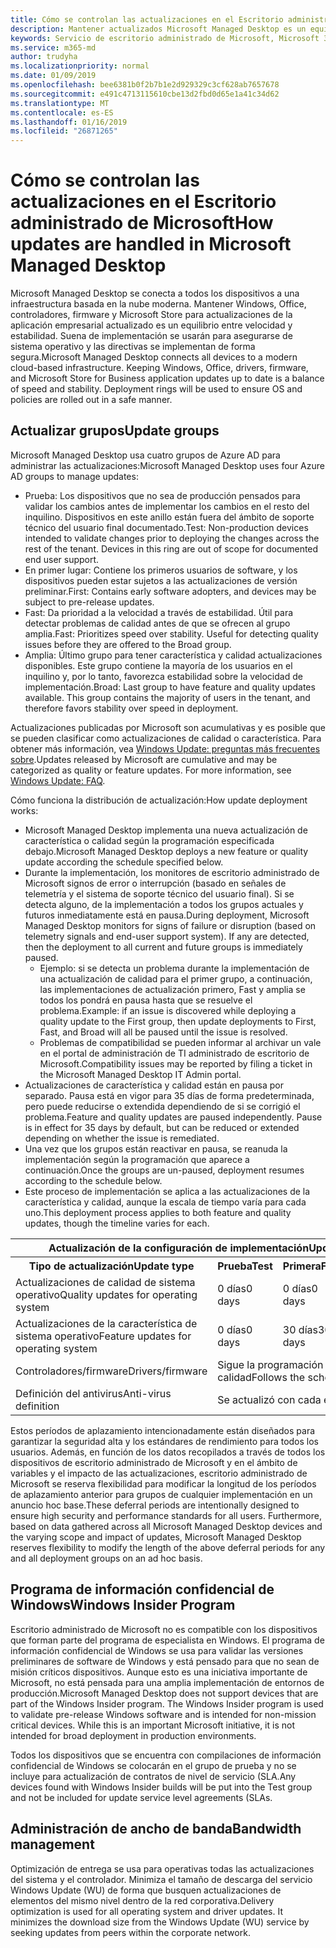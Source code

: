 ```yaml
---
title: Cómo se controlan las actualizaciones en el Escritorio administrado de Microsoft
description: Mantener actualizados Microsoft Managed Desktop es un equilibrio entre velocidad y estabilidad.
keywords: Servicio de escritorio administrado de Microsoft, Microsoft 365, documentación
ms.service: m365-md
author: trudyha
ms.localizationpriority: normal
ms.date: 01/09/2019
ms.openlocfilehash: bee6381b0f2b7b1e2d929329c3cf628ab7657678
ms.sourcegitcommit: e491c4713115610cbe13d2fbd0d65e1a41c34d62
ms.translationtype: MT
ms.contentlocale: es-ES
ms.lasthandoff: 01/16/2019
ms.locfileid: "26871265"
---
```

# <a name="how-updates-are-handled-in-microsoft-managed-desktop"></a><span data-ttu-id="0b366-104">Cómo se controlan las actualizaciones en el Escritorio administrado de Microsoft</span><span class="sxs-lookup"><span data-stu-id="0b366-104">How updates are handled in Microsoft Managed Desktop</span></span>


<!--This topic is the target for a "Learn more" link in the Admin Portal (aka.ms/update-rings); do not delete.-->

<!--Update management -->

<span data-ttu-id="0b366-p101">Microsoft Managed Desktop se conecta a todos los dispositivos a una infraestructura basada en la nube moderna. Mantener Windows, Office, controladores, firmware y Microsoft Store para actualizaciones de la aplicación empresarial actualizado es un equilibrio entre velocidad y estabilidad. Suena de implementación se usarán para asegurarse de sistema operativo y las directivas se implementan de forma segura.</span><span class="sxs-lookup"><span data-stu-id="0b366-p101">Microsoft Managed Desktop connects all devices to a modern cloud-based infrastructure. Keeping Windows, Office, drivers, firmware, and Microsoft Store for Business application updates up to date is a balance of speed and stability. Deployment rings will be used to ensure OS and policies are rolled out in a safe manner.</span></span> 

## <a name="update-groups"></a><span data-ttu-id="0b366-108">Actualizar grupos</span><span class="sxs-lookup"><span data-stu-id="0b366-108">Update groups</span></span>

<span data-ttu-id="0b366-109">Microsoft Managed Desktop usa cuatro grupos de Azure AD para administrar las actualizaciones:</span><span class="sxs-lookup"><span data-stu-id="0b366-109">Microsoft Managed Desktop uses four Azure AD groups to manage updates:</span></span>

- <span data-ttu-id="0b366-p102">Prueba: Los dispositivos que no sea de producción pensados para validar los cambios antes de implementar los cambios en el resto del inquilino. Dispositivos en este anillo están fuera del ámbito de soporte técnico del usuario final documentado.</span><span class="sxs-lookup"><span data-stu-id="0b366-p102">Test: Non-production devices intended to validate changes prior to deploying the changes across the rest of the tenant. Devices in this ring are out of scope for documented end user support.</span></span> 
- <span data-ttu-id="0b366-112">En primer lugar: Contiene los primeros usuarios de software, y los dispositivos pueden estar sujetos a las actualizaciones de versión preliminar.</span><span class="sxs-lookup"><span data-stu-id="0b366-112">First: Contains early software adopters, and devices may be subject to pre-release updates.</span></span>
- <span data-ttu-id="0b366-p103">Fast: Da prioridad a la velocidad a través de estabilidad. Útil para detectar problemas de calidad antes de que se ofrecen al grupo amplia.</span><span class="sxs-lookup"><span data-stu-id="0b366-p103">Fast: Prioritizes speed over stability. Useful for detecting quality issues before they are offered to the Broad group.</span></span> 
- <span data-ttu-id="0b366-p104">Amplia: Último grupo para tener característica y calidad actualizaciones disponibles. Este grupo contiene la mayoría de los usuarios en el inquilino y, por lo tanto, favorezca estabilidad sobre la velocidad de implementación.</span><span class="sxs-lookup"><span data-stu-id="0b366-p104">Broad: Last group to have feature and quality updates available. This group contains the majority of users in the tenant, and therefore favors stability over speed in deployment.</span></span>

<span data-ttu-id="0b366-p105">Actualizaciones publicadas por Microsoft son acumulativas y es posible que se pueden clasificar como actualizaciones de calidad o característica. Para obtener más información, vea [Windows Update: preguntas más frecuentes sobre](https://support.microsoft.com/help/12373/windows-update-faq).</span><span class="sxs-lookup"><span data-stu-id="0b366-p105">Updates released by Microsoft are cumulative and may be categorized as quality or feature updates. For more information, see [Windows Update: FAQ](https://support.microsoft.com/help/12373/windows-update-faq).</span></span> 

<span data-ttu-id="0b366-119">Cómo funciona la distribución de actualización:</span><span class="sxs-lookup"><span data-stu-id="0b366-119">How update deployment works:</span></span>
- <span data-ttu-id="0b366-120">Microsoft Managed Desktop implementa una nueva actualización de característica o calidad según la programación especificada debajo.</span><span class="sxs-lookup"><span data-stu-id="0b366-120">Microsoft Managed Desktop deploys a new feature or quality update according the schedule specified below.</span></span>
- <span data-ttu-id="0b366-p106">Durante la implementación, los monitores de escritorio administrado de Microsoft signos de error o interrupción (basado en señales de telemetría y el sistema de soporte técnico del usuario final). Si se detecta alguno, de la implementación a todos los grupos actuales y futuros inmediatamente está en pausa.</span><span class="sxs-lookup"><span data-stu-id="0b366-p106">During deployment, Microsoft Managed Desktop monitors for signs of failure or disruption (based on telemetry signals and end-user support system). If any are detected, then the deployment to all current and future groups is immediately paused.</span></span>
    - <span data-ttu-id="0b366-123">Ejemplo: si se detecta un problema durante la implementación de una actualización de calidad para el primer grupo, a continuación, las implementaciones de actualización primero, Fast y amplia se todos los pondrá en pausa hasta que se resuelve el problema.</span><span class="sxs-lookup"><span data-stu-id="0b366-123">Example: if an issue is discovered while deploying a quality update to the First group, then update deployments to First, Fast, and Broad will all be paused until the issue is resolved.</span></span>
    - <span data-ttu-id="0b366-124">Problemas de compatibilidad se pueden informar al archivar un vale en el portal de administración de TI administrado de escritorio de Microsoft.</span><span class="sxs-lookup"><span data-stu-id="0b366-124">Compatibility issues may be reported by filing a ticket in the Microsoft Managed Desktop IT Admin portal.</span></span>
- <span data-ttu-id="0b366-p107">Actualizaciones de característica y calidad están en pausa por separado. Pausa está en vigor para 35 días de forma predeterminada, pero puede reducirse o extendida dependiendo de si se corrigió el problema.</span><span class="sxs-lookup"><span data-stu-id="0b366-p107">Feature and quality updates are paused independently. Pause is in effect for 35 days by default, but can be reduced or extended depending on whether the issue is remediated.</span></span>
- <span data-ttu-id="0b366-127">Una vez que los grupos están reactivar en pausa, se reanuda la implementación según la programación que aparece a continuación.</span><span class="sxs-lookup"><span data-stu-id="0b366-127">Once the groups are un-paused, deployment resumes according to the schedule below.</span></span>
- <span data-ttu-id="0b366-128">Este proceso de implementación se aplica a las actualizaciones de la característica y calidad, aunque la escala de tiempo varía para cada uno.</span><span class="sxs-lookup"><span data-stu-id="0b366-128">This deployment process applies to both feature and quality updates, though the timeline varies for each.</span></span>

<table>
<tr><th colspan="5"><span data-ttu-id="0b366-129">Actualización de la configuración de implementación</span><span class="sxs-lookup"><span data-stu-id="0b366-129">Update deployment settings</span></span></th></tr>
<tr><th><span data-ttu-id="0b366-130">Tipo de actualización</span><span class="sxs-lookup"><span data-stu-id="0b366-130">Update type</span></span></th><th><span data-ttu-id="0b366-131">Prueba</span><span class="sxs-lookup"><span data-stu-id="0b366-131">Test</span></span></th><th><span data-ttu-id="0b366-132">Primera</span><span class="sxs-lookup"><span data-stu-id="0b366-132">First</span></span></th><th><span data-ttu-id="0b366-133">Rápido</span><span class="sxs-lookup"><span data-stu-id="0b366-133">Fast</span></span></th><th><span data-ttu-id="0b366-134">Amplia</span><span class="sxs-lookup"><span data-stu-id="0b366-134">Broad</span></span></th></tr>
<tr><td><span data-ttu-id="0b366-135">Actualizaciones de calidad de sistema operativo</span><span class="sxs-lookup"><span data-stu-id="0b366-135">Quality updates for operating system</span></span></td><td><span data-ttu-id="0b366-136">0 días</span><span class="sxs-lookup"><span data-stu-id="0b366-136">0 days</span></span></td><td><span data-ttu-id="0b366-137">0 días</span><span class="sxs-lookup"><span data-stu-id="0b366-137">0 days</span></span></td><td><span data-ttu-id="0b366-138">0 días</span><span class="sxs-lookup"><span data-stu-id="0b366-138">0 days</span></span></td><td><span data-ttu-id="0b366-139">3 días</span><span class="sxs-lookup"><span data-stu-id="0b366-139">3 days</span></span></td></tr>
<tr><td><span data-ttu-id="0b366-140">Actualizaciones de la característica de sistema operativo</span><span class="sxs-lookup"><span data-stu-id="0b366-140">Feature updates for operating system</span></span></td><td><span data-ttu-id="0b366-141">0 días</span><span class="sxs-lookup"><span data-stu-id="0b366-141">0 days</span></span></td><td><span data-ttu-id="0b366-142">30 días</span><span class="sxs-lookup"><span data-stu-id="0b366-142">30 days</span></span></td><td><span data-ttu-id="0b366-143">60 días</span><span class="sxs-lookup"><span data-stu-id="0b366-143">60 days</span></span></td><td><span data-ttu-id="0b366-144">90 días</span><span class="sxs-lookup"><span data-stu-id="0b366-144">90 days</span></span></td></tr>
<tr><td><span data-ttu-id="0b366-145">Controladores/firmware</span><span class="sxs-lookup"><span data-stu-id="0b366-145">Drivers/firmware</span></span></td><td colspan="4"><span data-ttu-id="0b366-146">Sigue la programación para actualizaciones de calidad</span><span class="sxs-lookup"><span data-stu-id="0b366-146">Follows the schedule for quality updates</span></span></td></tr>
<tr><td><span data-ttu-id="0b366-147">Definición del antivirus</span><span class="sxs-lookup"><span data-stu-id="0b366-147">Anti-virus definition</span></span></td><td colspan="4"><span data-ttu-id="0b366-148">Se actualizó con cada examen</span><span class="sxs-lookup"><span data-stu-id="0b366-148">Updated with each scan</span></span></td></tr>
</table>

<span data-ttu-id="0b366-p108">Estos períodos de aplazamiento intencionadamente están diseñados para garantizar la seguridad alta y los estándares de rendimiento para todos los usuarios. Además, en función de los datos recopilados a través de todos los dispositivos de escritorio administrado de Microsoft y en el ámbito de variables y el impacto de las actualizaciones, escritorio administrado de Microsoft se reserva flexibilidad para modificar la longitud de los períodos de aplazamiento anterior para grupos de cualquier implementación en un anuncio hoc base.</span><span class="sxs-lookup"><span data-stu-id="0b366-p108">These deferral periods are intentionally designed to ensure high security and performance standards for all users. Furthermore, based on data gathered across all Microsoft Managed Desktop devices and the varying scope and impact of updates, Microsoft Managed Desktop reserves flexibility to modify the length of the above deferral periods for any and all deployment groups on an ad hoc basis.</span></span>

## <a name="windows-insider-program"></a><span data-ttu-id="0b366-151">Programa de información confidencial de Windows</span><span class="sxs-lookup"><span data-stu-id="0b366-151">Windows Insider Program</span></span>

<span data-ttu-id="0b366-p109">Escritorio administrado de Microsoft no es compatible con los dispositivos que forman parte del programa de especialista en Windows. El programa de información confidencial de Windows se usa para validar las versiones preliminares de software de Windows y está pensado para que no sean de misión críticos dispositivos. Aunque esto es una iniciativa importante de Microsoft, no está pensada para una amplia implementación de entornos de producción.</span><span class="sxs-lookup"><span data-stu-id="0b366-p109">Microsoft Managed Desktop does not support devices that are part of the Windows Insider program. The Windows Insider program is used to validate pre-release Windows software and is intended for non-mission critical devices. While this is an important Microsoft initiative, it is not intended for broad deployment in production environments.</span></span> 

<span data-ttu-id="0b366-155">Todos los dispositivos que se encuentra con compilaciones de información confidencial de Windows se colocarán en el grupo de prueba y no se incluye para actualización de contratos de nivel de servicio (SLA.</span><span class="sxs-lookup"><span data-stu-id="0b366-155">Any devices found with Windows Insider builds will be put into the Test group and not be included for update service level agreements (SLAs.</span></span>

## <a name="bandwidth-management"></a><span data-ttu-id="0b366-156">Administración de ancho de banda</span><span class="sxs-lookup"><span data-stu-id="0b366-156">Bandwidth management</span></span>

<span data-ttu-id="0b366-p110">Optimización de entrega se usa para operativas todas las actualizaciones del sistema y el controlador. Minimiza el tamaño de descarga del servicio Windows Update (WU) de forma que busquen actualizaciones de elementos del mismo nivel dentro de la red corporativa.</span><span class="sxs-lookup"><span data-stu-id="0b366-p110">Delivery optimization is used for all operating system and driver updates. It minimizes the download size from the Windows Update (WU) service by seeking updates from peers within the corporate network.</span></span>


